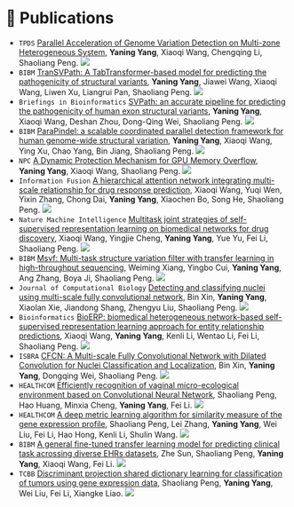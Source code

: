# 📝 Publications 

- ``TPDS`` [Parallel Acceleration of Genome Variation Detection on Multi-zone Heterogeneous System](https://ieeexplore.ieee.org/abstract/document/11045831), **Yaning Yang**, Xiaoqi Wang, Chengqing Li, Shaoliang Peng. ![](https://img.shields.io/badge/2025-J-blue)
- ``BIBM`` [TranSVPath: A TabTransformer-based model for predicting the pathogenicity of structural variants](https://ieeexplore.ieee.org/abstract/document/10822287), **Yaning Yang**, Jiawei Wang, Xiaoqi Wang, Liwen Xu, Liangrui Pan, Shaoliang Peng. ![](https://img.shields.io/badge/2024-C-green)
- ``Briefings in Bioinformatics`` [SVPath: an accurate pipeline for predicting the pathogenicity of human exon structural variants](https://academic.oup.com/bib/article-abstract/23/2/bbac014/6531897), **Yaning Yang**, Xiaoqi Wang, Deshan Zhou, Dong-Qing Wei, Shaoliang Peng. ![](https://img.shields.io/badge/2022-J-blue)
- ``BIBM`` [ParaPindel: a scalable coordinated parallel detection framework for human genome-wide structural variation](https://ieeexplore.ieee.org/abstract/document/9669141/), **Yaning Yang**, Xiaoqi Wang, Ying Xu, Chao Yang, Bin Jiang, Shaoliang Peng. ![](https://img.shields.io/badge/2021-C-green)
- ``NPC`` [A Dynamic Protection Mechanism for GPU Memory Overflow](https://link.springer.com/chapter/10.1007/978-3-030-79478-1_3), **Yaning Yang**, Xiaoqi Wang, Shaoliang Peng. ![](https://img.shields.io/badge/2020-C-green)
- ``Information Fusion`` [A hierarchical attention network integrating multi-scale relationship for drug response prediction](https://www.sciencedirect.com/science/article/pii/S156625352400263X), Xiaoqi Wang, Yuqi Wen, Yixin Zhang, Chong Dai, **Yaning Yang**, Xiaochen Bo, Song He, Shaoliang Peng. ![](https://img.shields.io/badge/2024-J-blue)
- ``Nature Machine Intelligence`` [Multitask joint strategies of self-supervised representation learning on biomedical networks for drug discovery](https://www.nature.com/articles/s42256-023-00640-6), Xiaoqi Wang, Yingjie Cheng, **Yaning Yang**, Yue Yu, Fei Li, Shaoliang Peng. ![](https://img.shields.io/badge/2023-J-blue)
- ``BIBM`` [Msvf: Multi-task structure variation filter with transfer learning in high-throughput sequencing](https://ieeexplore.ieee.org/abstract/document/9995307), Weiming Xiang, Yingbo Cui, **Yaning Yang**, Ang Zhang, Boya Ji, Shaoliang Peng. ![](https://img.shields.io/badge/2022-C-green)
- ``Journal of Computational Biology`` [Detecting and classifying nuclei using multi-scale fully convolutional network](https://www.liebertpub.com/doi/abs/10.1089/cmb.2022.0111), Bin Xin, **Yaning Yang**, Xiaolan Xie, Jiandong Shang, Zhengyu Liu, Shaoliang Peng. ![](https://img.shields.io/badge/2022-J-blue)
- ``Bioinformatics`` [BioERP: biomedical heterogeneous network-based self-supervised representation learning approach for entity relationship predictions](https://academic.oup.com/bioinformatics/article-abstract/37/24/4793/6332000), Xiaoqi Wang, **Yaning Yang**, Kenli Li, Wentao Li, Fei Li, Shaoliang Peng. ![](https://img.shields.io/badge/2021-J-blue)
- ``ISBRA`` [CFCN: A Multi-scale Fully Convolutional Network with Dilated Convolution for Nuclei Classification and Localization](https://link.springer.com/chapter/10.1007/978-3-030-91415-8_27), Bin Xin, **Yaning Yang**, Dongqing Wei, Shaoliang Peng. ![](https://img.shields.io/badge/2021-C-green)
- ``HEALTHCOM`` [Efficiently recognition of vaginal micro-ecological environment based on Convolutional Neural Network](https://ieeexplore.ieee.org/abstract/document/9399040/), Shaoliang Peng, Hao Huang, Minxia Cheng, **Yaning Yang**, Fei Li. ![](https://img.shields.io/badge/2021-C-green)
- ``HEALTHCOM`` [A deep metric learning algorithm for similarity measure of the gene expression profile](https://ieeexplore.ieee.org/abstract/document/9398919/), Shaoliang Peng, Lei Zhang, **Yaning Yang**, Wei Liu, Fei Li, Hao Hong, Kenli Li, Shulin Wang. ![](https://img.shields.io/badge/2021-C-green)
- ``BIBM`` [A general fine-tuned transfer learning model for predicting clinical task acrossing diverse EHRs datasets](https://ieeexplore.ieee.org/abstract/document/8983098/), Zhe Sun, Shaoliang Peng, **Yaning Yang**, Xiaoqi Wang, Fei Li. ![](https://img.shields.io/badge/2019-C-green)
- ``TCBB`` [Discriminant projection shared dictionary learning for classification of tumors using gene expression data](https://ieeexplore.ieee.org/abstract/document/8886360/), Shaoliang Peng, **Yaning Yang**, Wei Liu, Fei Li, Xiangke Liao. ![](https://img.shields.io/badge/2019-J-blue)
